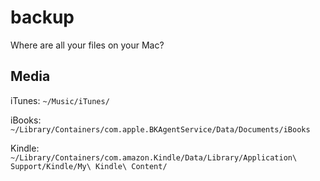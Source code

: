 ---
---

backup
======

Where are all your files on your Mac?

## Media

iTunes: `~/Music/iTunes/`

iBooks: `~/Library/Containers/com.apple.BKAgentService/Data/Documents/iBooks`

Kindle: `~/Library/Containers/com.amazon.Kindle/Data/Library/Application\ Support/Kindle/My\ Kindle\ Content/`